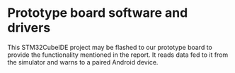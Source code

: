 # Prototype board software and drivers

This STM32CubeIDE project may be flashed to our prototype board to provide the functionality mentioned in the report. It reads data fed to it from the simulator and warns to a paired Android device.

